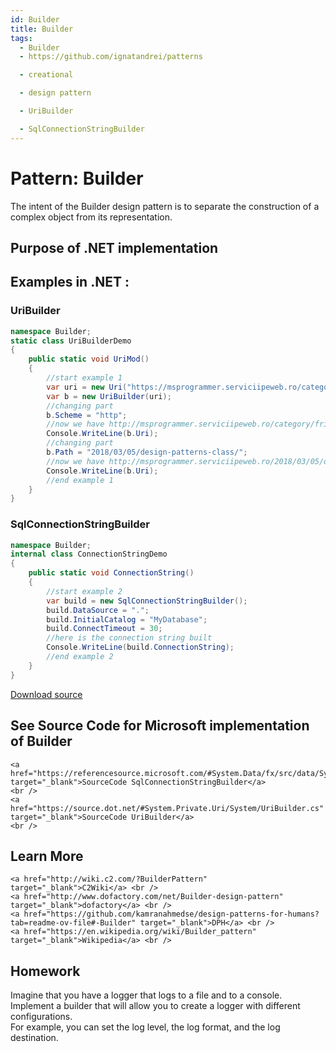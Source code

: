 ```yaml
---
id: Builder
title: Builder
tags:
  - Builder
  - https://github.com/ignatandrei/patterns

  - creational

  - design pattern

  - UriBuilder

  - SqlConnectionStringBuilder
---
```


# Pattern:  Builder

The intent of the Builder design pattern is to separate the construction of a complex object from its representation.    <br />

## Purpose of .NET implementation


## Examples in .NET : 


###  UriBuilder
```csharp showLineNumbers title="UriBuilder example for Pattern Builder"
namespace Builder;
static class UriBuilderDemo
{
    public static void UriMod()
    {
        //start example 1
        var uri = new Uri("https://msprogrammer.serviciipeweb.ro/category/friday-links/");
        var b = new UriBuilder(uri);
        //changing part
        b.Scheme = "http";
        //now we have http://msprogrammer.serviciipeweb.ro/category/friday-links/
        Console.WriteLine(b.Uri);
        //changing part
        b.Path = "2018/03/05/design-patterns-class/";
        //now we have http://msprogrammer.serviciipeweb.ro/2018/03/05/design-patterns-class/
        Console.WriteLine(b.Uri);
        //end example 1
    }
}

```


###  SqlConnectionStringBuilder
```csharp showLineNumbers title="SqlConnectionStringBuilder example for Pattern Builder"
namespace Builder;
internal class ConnectionStringDemo
{
    public static void ConnectionString()
    {
        //start example 2
        var build = new SqlConnectionStringBuilder();
        build.DataSource = ".";
        build.InitialCatalog = "MyDatabase";
        build.ConnectTimeout = 30;
        //here is the connection string built
        Console.WriteLine(build.ConnectionString);
        //end example 2
    }
}

```


[Download source](/zipSourceCodes/builder.zip)



## See Source Code for Microsoft implementation of Builder

    <a href="https://referencesource.microsoft.com/#System.Data/fx/src/data/System/Data/SqlClient/SqlConnectionStringBuilder.cs" target="_blank">SourceCode SqlConnectionStringBuilder</a>
    <br />
    <a href="https://source.dot.net/#System.Private.Uri/System/UriBuilder.cs" target="_blank">SourceCode UriBuilder</a>
    <br />


## Learn More

    <a href="http://wiki.c2.com/?BuilderPattern" target="_blank">C2Wiki</a> <br />
    <a href="http://www.dofactory.com/net/Builder-design-pattern" target="_blank">dofactory</a> <br />
    <a href="https://github.com/kamranahmedse/design-patterns-for-humans?tab=readme-ov-file#-Builder" target="_blank">DPH</a> <br />
    <a href="https://en.wikipedia.org/wiki/Builder_pattern" target="_blank">Wikipedia</a> <br />


## Homework


Imagine that you have a logger that logs to a file and to a console.    <br />
Implement a builder that will allow you to create a logger with different configurations.    <br />
For example, you can set the log level, the log format, and the log destination.    <br />


